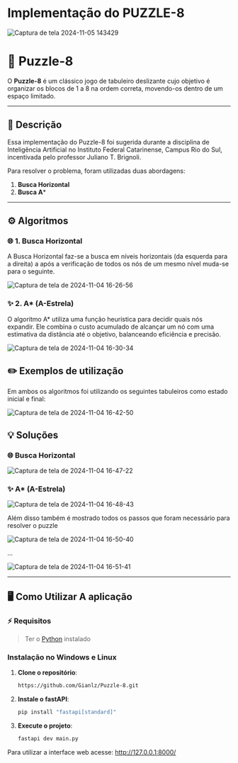# Implementação do PUZZLE-8

![Captura de tela 2024-11-05 143429](https://github.com/user-attachments/assets/a56d29c6-954f-454b-b6f1-bfd72b51794f)


# 🧩 Puzzle-8

O **Puzzle-8** é um clássico jogo de tabuleiro deslizante cujo objetivo é organizar os blocos de 1 a 8 na ordem correta, movendo-os dentro de um espaço limitado.

---

## 📖 Descrição

Essa implementação do Puzzle-8 foi sugerida durante a disciplina de Inteligência Artificial no Instituto Federal Catarinense, Campus Rio do Sul, incentivada pelo professor Juliano T. Brignoli.

Para resolver o problema, foram utilizadas duas abordagens:

1. **Busca Horizontal**
2. **Busca A***

---

## ⚙️ Algoritmos

### 🌐 1. Busca Horizontal

A Busca Horizontal faz-se a busca em níveis horizontais (da esquerda para a direita) a após a verificação de todos os nós de um mesmo nível muda-se para o seguinte.

![Captura de tela de 2024-11-04 16-26-56](https://github.com/user-attachments/assets/59ced491-1ad2-4a78-8eb1-058b9d417f50)


### ✨ 2. A* (A-Estrela)

O algoritmo A* utiliza uma função heurística para decidir quais nós expandir. Ele combina o custo acumulado de alcançar um nó com uma estimativa da distância até o objetivo, balanceando eficiência e precisão.

![Captura de tela de 2024-11-04 16-30-34](https://github.com/user-attachments/assets/acc74701-54d9-407c-bf43-9771aa73291a)

## ✏️ Exemplos de utilização

Em ambos os algoritmos foi utilizando os seguintes tabuleiros como estado inicial e final:

![Captura de tela de 2024-11-04 16-42-50](https://github.com/user-attachments/assets/ac45eb7a-fed9-48c5-98cb-9067d4a6f066)

## 💡 Soluções 

### 🌐 Busca Horizontal

![Captura de tela de 2024-11-04 16-47-22](https://github.com/user-attachments/assets/a1d66af6-26f4-44a0-8d9e-14bde41a6ad8)

### ✨ A* (A-Estrela)

![Captura de tela de 2024-11-04 16-48-43](https://github.com/user-attachments/assets/a740d65d-41e9-4388-b418-33f800f1df30)

Além disso também é mostrado todos os passos que foram necessário para resolver o puzzle

![Captura de tela de 2024-11-04 16-50-40](https://github.com/user-attachments/assets/4ab47a6c-5679-422d-8f17-a2e4ce12123a)

... 

![Captura de tela de 2024-11-04 16-51-41](https://github.com/user-attachments/assets/8859ac8f-b20a-4a3e-8d9c-5d448835e495)

---

## 🖥️ Como Utilizar A aplicação

### ⚡ Requisitos

> Ter o [Python](https://www.python.org/) instalado

 ### Instalação no Windows e Linux

1. **Clone o repositório**:
   ```bash
   https://github.com/Gianlz/Puzzle-8.git
2. **Instale o fastAPI**:
   ```bash
   pip install "fastapi[standard]"
3. **Execute o projeto**:
   ```bash
   fastapi dev main.py

Para utilizar a interface web acesse: http://127.0.0.1:8000/
